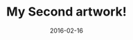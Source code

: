 ---
title: My Second artwork!
date: 2016-02-16
layout: Artwork
artworks:
- name: name1'
  title: Title 1'
  description: description 1
  image: https://c6.staticflickr.com/8/7406/16403790101_780cc844c6_o.jpg
- name: name2'
  title: Title 2'
  description: description 2
  image: https://c3.staticflickr.com/9/8626/16218002410_96bafea22e_o.jpg
- name: name3'
  title: Title 3'
  description: description 3
  image: https://c2.staticflickr.com/8/7425/15785358833_b14f6a93aa_o.jpg
- name: name4'
  title: Title 4'
  description: description 4
  image: https://c4.staticflickr.com/9/8672/16392077371_6774ff6ecc_o.jpg
caption: 
  line1: text in line 1'
  line2: text in line 2'
  line3: text in line 3'
  line4: text in line 4'
  credit: text for credit'
featuredArtwork: https://unsplash.it/600/400/?random
thumbnail:
  image: https://placeholdit.imgix.net/~text?txtsize=33&txt=130%C3%97100&w=130&h=100  
  caption: Artwork2 caption
---